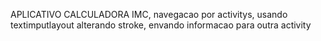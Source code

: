 APLICATIVO CALCULADORA IMC, 
navegacao por activitys, usando textimputlayout alterando stroke, envando informacao para outra activity
